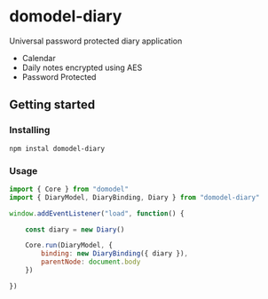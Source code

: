 # domodel-diary

Universal password protected diary application

- Calendar
- Daily notes encrypted using AES
- Password Protected

## Getting started

### Installing

```npm instal domodel-diary```

### Usage

```javascript
import { Core } from "domodel"
import { DiaryModel, DiaryBinding, Diary } from "domodel-diary"

window.addEventListener("load", function() {

	const diary = new Diary()

	Core.run(DiaryModel, {
		binding: new DiaryBinding({ diary }),
		parentNode: document.body
	})

})

```
